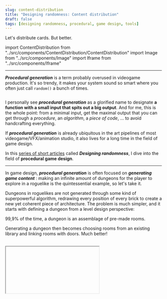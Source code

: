 ```yaml
---
slug: content-distribution
title: "Designing randomness: Content distribution"
draft: false
tags: [designing randomness, procedural, game design, tools]
---
```


Let's distribute cards. But better.

<!--truncate-->

import ContentDistribution from "../src/components/ContentDistribution/ContentDistribution"
import Image from "../src/components/Image"
import Iframe from "../src/components/Iframe"

---

_**Procedural generation**_ is a term probably overused in videogame production. It's so trendy, it makes your system sound so smart where you often just call `random()` a bunch of times.

<Image srcImage="img/illustrations/wiki-procedural.png" altText="wiki-procedural" legend="Randomly generated redirects here. Oof." />

I personally see _**procedural generation**_ as a glorified name to designate **a function with a small input that spits out a big output**. And for me, this is the whole point: from a minimal input, get the maximal output that you can get through a _procedure_, an _algorithm_, a _piece of code_, ... to avoid handcrafting everything.

If _**procedural generation**_ is already ubiquitous in the art pipelines of most videogame/VFX/animation studio, it also lives for a long time in the field of game design.

In this [series of short articles](/blog/tags/designing-randomness) called _**Designing randomness**_, I dive into the field of **procedural game design**.

---

In game design, _**procedural generation**_ is often focused on _**generating game content**_ : making an infinite amount of dungeons for the player to explore in a roguelike is the quintessential example, so let's take it.

Dungeons in roguelikes are not generated through some kind of superpowerful algorithm, redrawing every position of every brick to create a new yet coherent piece of architecture. The problem is much simpler, and it starts with defining a dungeon from a level design perspective:

<p style={{ textAlign: "center", fontWeight: "bold", marginTop: "20px", fontSize: "18px" }}>
  99,9% of the time, a dungeon is an assemblage of pre-made rooms.
</p>

Generating a dungeon then becomes choosing rooms from an existing library and linking rooms with doors. Much better!

<br/>

<Iframe srcUrl="https://www.youtube.com/embed/1-HIA6-LBJc" legend="The original programmer of Binding of Isaac on the Room Generation algorithm he conceived for the game" />

<br/>

This subspace of procedural generation, _**scattering pre-existing content**_, is really natural for game design. Thus, design tasks are split in two layers: **designing individuals rooms** to serve the second to second gameplay, **designing the rules of assemblage** to serve the minute to minute exploration of our dungeon.

This second layer is where procedural game design takes center stage: the **use of randomness is essential** to keep the world fresh and unpredictible for players, but we still need **a level of control on the assemblage algorithm to inject level design rules** (for pacing, logic, avoiding repetition). Easier said than done! Striking a design balance between the predictability of rules and the impredictability of their random use is key to generate endless amounts of enjoyable dungeons.

<br/>

<Iframe srcUrl="https://www.youtube.com/embed/ClZe5x8Tfiw" legend="Hades world structure uses this exact principle: a series of rooms that you cross one after the other!" />

<br/>

---

Let's simplify the problem a bit more: **let's say our dungeon is a straight corridor of 20 rooms back to back**. Our brave designer created a library of 52 rooms that can be represented by the usual poker cards. I like the card representation because I think it mimics well _the reality of content development_: you have **many ways to subdivide a given set**. In the case of cards: **suit, color, value, figures**.

**This next interactive toy lets you play with 4 different ways to distribute 20 ordered cards**, 4 different ways to build a dungeon, from dumb to smart, from dead simple to not-so-simple.

With the last one, I tried to strike the balance between random and rules I talked earlier by using a **constraint based algorithm (the popular Wave Function Collapse): it's often simpler to say to the computer what you don't want and then let it generate something that respects that**.

It's obviously applied on a very simple problem

<!--
next steps :
- [ ] card analyzer
- [ ] dungeon analyzer (dire si répétition)
- [ ] fix bug: initial list of constraints is not respected
-->

<ContentDistribution />

<br/>
